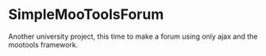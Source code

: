 SimpleMooToolsForum
===================

Another university project, this time to make a forum using only ajax and the mootools framework.
